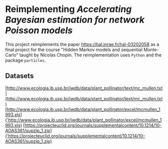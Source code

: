 <!-- <img src="docs/source/mypy_light.svg" alt="mypy logo" width="300px"/> -->

# Reimplementing *Accelerating Bayesian estimation for network Poisson models*

This project reimplements the paper https://hal.inrae.fr/hal-03202058 as a final project for the course "Hidden Markov models and sequential Monte-Carlo" taught by Nicolas Chopin.
The reimplementation uses `Python` and the package `particles`.

## Datasets

[http://www.ecologia.ib.usp.br/iwdb/data/plant_pollinator/text/mc_mullen.txt](http://www.ecologia.ib.usp.br/iwdb/data/plant_pollinator/text/mc_mullen.txt)
[http://www.ecologia.ib.usp.br/iwdb/data/plant_pollinator/excel/mcmullen_1993.xls]('http://www.ecologia.ib.usp.br/iwdb/data/plant_pollinator/excel/mcmullen_1993.xls)
[https://projecteuclid.org/journals/supplementalcontent/10.1214/10-AOAS361/supzip_1.zip]('https://projecteuclid.org/journals/supplementalcontent/10.1214/10-AOAS361/supzip_1.zip)

